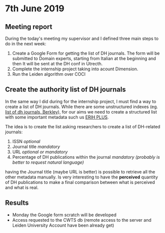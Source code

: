 # 7th June 2019

## Meeting report 
During the today's meeting my supervisor and I defined three main steps to do in the next week:
1. Create a Google Form for getting the list of DH journals. The form will be submitted to Domain experts, starting from Italian at the beginning and then It will be sent at the DH conf in Utrecth.
2. Complete the internship project taking into acount Dimension.
3. Run the Leiden algorithm over COCI

## Create the authority list of DH journals
In the same way I did during for the internship project, I must find a way to create a list of DH journals. While there are some unstructured indexes (eg. [list of dh journals, Berkley](https://digitalhumanities.berkeley.edu/resources/digital-humanities-journals)), for our aims we need to create a structured list with some important metadata such us [ERIH PLUS](https://dbh.nsd.uib.no/publiseringskanaler/erihplus/periodical/listApproved).

The idea is to create the list asking researchers to create a list of DH-related journals:
1. ISSN *optional*
2. Journal title *mandatory*
3. URL *optional or mandatory*
4. Percentage of DH publications within the journal *mandatory (probably is better to request natural language)*

having the Journal title (maybe URL is better) is possible to retrieve all the other metadata manually. Is very interesting to have the **perceived** quantity of DH publications to make a final comparison between what is perceived and what is real.

## Results
* Monday the Google form scratch will be developed
* Access requested to the CWTS db (remote access to the server and Leiden University Account have been already get)


